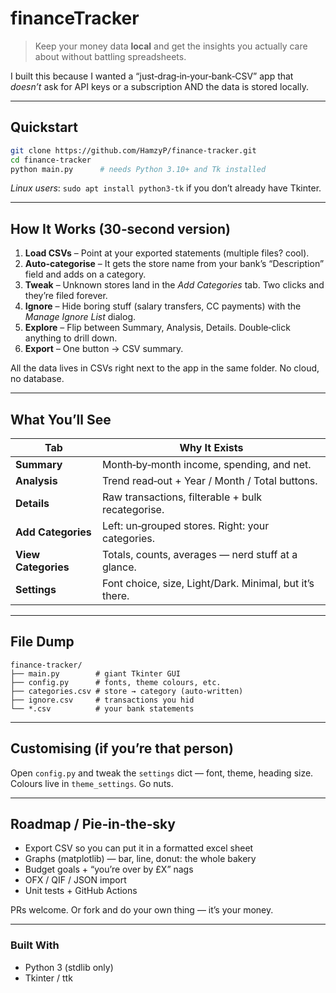 # financeTracker

> Keep your money data **local** and get the insights you actually care about without battling spreadsheets.

I built this because I wanted a “just‑drag‑in‑your‑bank‑CSV” app that *doesn’t* ask for API keys or a subscription AND the data is stored locally.  

---

## Quickstart

```bash
git clone https://github.com/HamzyP/finance-tracker.git
cd finance-tracker
python main.py      # needs Python 3.10+ and Tk installed
```

*Linux users*: `sudo apt install python3-tk` if you don’t already have Tkinter.

---

## How It Works (30‑second version)

1. **Load CSVs** – Point at your exported statements (multiple files? cool).  
2. **Auto‑categorise** – It gets the store name from your bank’s “Description” field and adds on a category.  
3. **Tweak** – Unknown stores land in the *Add Categories* tab. Two clicks and they’re filed forever.  
4. **Ignore** – Hide boring stuff (salary transfers, CC payments) with the *Manage Ignore List* dialog.  
5. **Explore** – Flip between Summary, Analysis, Details. Double‑click anything to drill down.  
6. **Export** – One button → CSV summary.

All the data lives in CSVs right next to the app in the same folder. No cloud, no database.

---

## What You’ll See

| Tab               | Why It Exists                                               |
|-------------------|-------------------------------------------------------------|
| **Summary**       | Month‑by‑month income, spending, and net.                   |
| **Analysis**      | Trend read‑out + Year / Month / Total buttons.         |
| **Details**       | Raw transactions, filterable + bulk recategorise.           |
| **Add Categories**| Left: un‑grouped stores. Right: your categories.            |
| **View Categories**| Totals, counts, averages — nerd stuff at a glance.         |
| **Settings**      | Font choice, size, Light/Dark. Minimal, but it’s there.     |

---

## File Dump

```
finance-tracker/
├── main.py        # giant Tkinter GUI
├── config.py      # fonts, theme colours, etc.
├── categories.csv # store → category (auto‑written)
├── ignore.csv     # transactions you hid
└── *.csv          # your bank statements
```

---

## Customising (if you’re that person)

Open `config.py` and tweak the `settings` dict — font, theme, heading size.  
Colours live in `theme_settings`. Go nuts.

---

## Roadmap / Pie‑in‑the‑sky

- Export CSV so you can put it in a formatted excel sheet
- Graphs (matplotlib) — bar, line, donut: the whole bakery  
- Budget goals + “you’re over by £X” nags  
- OFX / QIF / JSON import  
- Unit tests + GitHub Actions

PRs welcome. Or fork and do your own thing — it’s your money.

---

### Built With

- Python 3 (stdlib only)
- Tkinter / ttk
